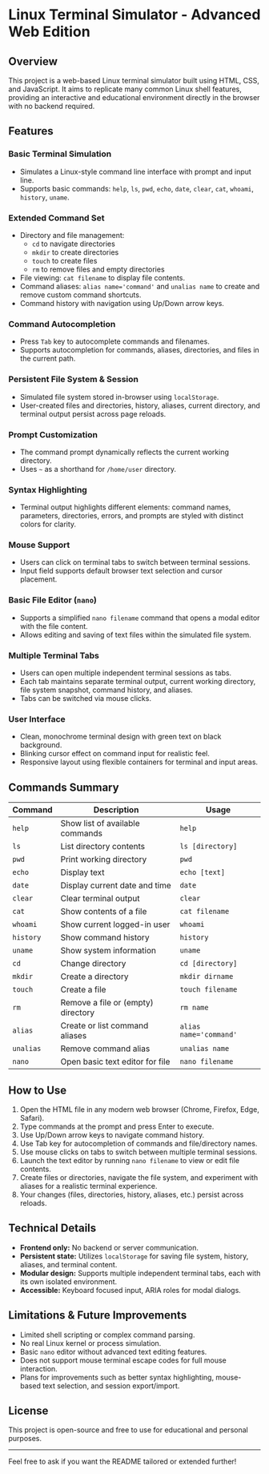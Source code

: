 # Linux Terminal Simulator - Advanced Web Edition

## Overview
This project is a web-based Linux terminal simulator built using HTML, CSS, and JavaScript. It aims to replicate many common Linux shell features, providing an interactive and educational environment directly in the browser with no backend required.

## Features

### Basic Terminal Simulation
- Simulates a Linux-style command line interface with prompt and input line.
- Supports basic commands: `help`, `ls`, `pwd`, `echo`, `date`, `clear`, `cat`, `whoami`, `history`, `uname`.

### Extended Command Set
- Directory and file management:  
  - `cd` to navigate directories  
  - `mkdir` to create directories  
  - `touch` to create files  
  - `rm` to remove files and empty directories  
- File viewing: `cat filename` to display file contents.
- Command aliases: `alias name='command'` and `unalias name` to create and remove custom command shortcuts.
- Command history with navigation using Up/Down arrow keys.

### Command Autocompletion
- Press `Tab` key to autocomplete commands and filenames.
- Supports autocompletion for commands, aliases, directories, and files in the current path.

### Persistent File System & Session
- Simulated file system stored in-browser using `localStorage`.
- User-created files and directories, history, aliases, current directory, and terminal output persist across page reloads.

### Prompt Customization
- The command prompt dynamically reflects the current working directory.
- Uses `~` as a shorthand for `/home/user` directory.

### Syntax Highlighting
- Terminal output highlights different elements: command names, parameters, directories, errors, and prompts are styled with distinct colors for clarity.

### Mouse Support
- Users can click on terminal tabs to switch between terminal sessions.
- Input field supports default browser text selection and cursor placement.

### Basic File Editor (`nano`)
- Supports a simplified `nano filename` command that opens a modal editor with the file content.
- Allows editing and saving of text files within the simulated file system.

### Multiple Terminal Tabs
- Users can open multiple independent terminal sessions as tabs.
- Each tab maintains separate terminal output, current working directory, file system snapshot, command history, and aliases.
- Tabs can be switched via mouse clicks.

### User Interface
- Clean, monochrome terminal design with green text on black background.
- Blinking cursor effect on command input for realistic feel.
- Responsive layout using flexible containers for terminal and input areas.

## Commands Summary

| Command  | Description                                           | Usage                          |
|----------|-------------------------------------------------------|-------------------------------|
| `help`     | Show list of available commands                      | `help`                        |
| `ls`       | List directory contents                              | `ls [directory]`              |
| `pwd`      | Print working directory                              | `pwd`                        |
| `echo`     | Display text                                         | `echo [text]`                 |
| `date`     | Display current date and time                        | `date`                       |
| `clear`    | Clear terminal output                                | `clear`                      |
| `cat`      | Show contents of a file                              | `cat filename`                |
| `whoami`   | Show current logged-in user                          | `whoami`                     |
| `history`  | Show command history                                 | `history`                    |
| `uname`    | Show system information                             | `uname`                      |
| `cd`       | Change directory                                    | `cd [directory]`             |
| `mkdir`    | Create a directory                                  | `mkdir dirname`              |
| `touch`    | Create a file                                       | `touch filename`             |
| `rm`       | Remove a file or (empty) directory                   | `rm name`                    |
| `alias`    | Create or list command aliases                       | `alias name='command'`       |
| `unalias`  | Remove command alias                                 | `unalias name`               |
| `nano`     | Open basic text editor for file                      | `nano filename`              |

## How to Use

1. Open the HTML file in any modern web browser (Chrome, Firefox, Edge, Safari).
2. Type commands at the prompt and press Enter to execute.
3. Use Up/Down arrow keys to navigate command history.
4. Use Tab key for autocompletion of commands and file/directory names.
5. Use mouse clicks on tabs to switch between multiple terminal sessions.
6. Launch the text editor by running `nano filename` to view or edit file contents.
7. Create files or directories, navigate the file system, and experiment with aliases for a realistic terminal experience.
8. Your changes (files, directories, history, aliases, etc.) persist across reloads.

## Technical Details

- **Frontend only:** No backend or server communication.
- **Persistent state:** Utilizes `localStorage` for saving file system, history, aliases, and terminal content.
- **Modular design:** Supports multiple independent terminal tabs, each with its own isolated environment.
- **Accessible:** Keyboard focused input, ARIA roles for modal dialogs.

## Limitations & Future Improvements

- Limited shell scripting or complex command parsing.
- No real Linux kernel or process simulation.
- Basic `nano` editor without advanced text editing features.
- Does not support mouse terminal escape codes for full mouse interaction.
- Plans for improvements such as better syntax highlighting, mouse-based text selection, and session export/import.

## License

This project is open-source and free to use for educational and personal purposes.

---

Feel free to ask if you want the README tailored or extended further!
